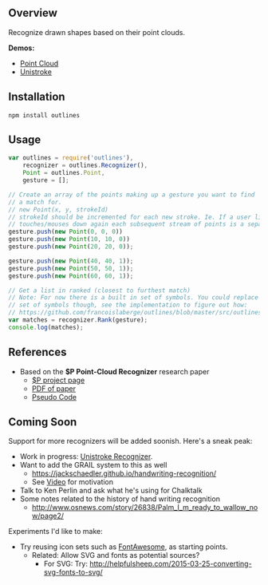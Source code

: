## Overview
Recognize drawn shapes based on their point clouds.

**Demos:**
 - [Point Cloud](http://francoislaberge.com/outlines/point-cloud/)
 - [Unistroke](http://francoislaberge.com/outlines/unistroke/)

## Installation

    npm install outlines

## Usage

```js
var outlines = require('outlines'),
    recognizer = outlines.Recognizer(),
    Point = outlines.Point,
    gesture = [];

// Create an array of the points making up a gesture you want to find
// a match for.
// new Point(x, y, strokeId)
// strokeId should be incremented for each new stroke. Ie. If a user lifts and
// touches/mouses down again each subsequent stream of points is a separate stroke
gesture.push(new Point(0, 0, 0))
gesture.push(new Point(10, 10, 0))
gesture.push(new Point(20, 20, 0));

gesture.push(new Point(40, 40, 1));
gesture.push(new Point(50, 50, 1));
gesture.push(new Point(60, 60, 1));

// Get a list in ranked (closest to furthest match)
// Note: For now there is a built in set of symbols. You could replace a recognizers
// set of symbols though, see the implementation to figure out how:
// https://github.com/francoislaberge/outlines/blob/master/src/outlines.js#L107-L152
var matches = recognizer.Rank(gesture);
console.log(matches);
```

## References
  - Based on the **$P Point-Cloud Recognizer** research paper
    - [$P project page](http://depts.washington.edu/aimgroup/proj/dollar/pdollar.html)
    - [PDF of paper](http://faculty.washington.edu/wobbrock/pubs/icmi-12.pdf)
    - [Pseudo Code](http://depts.washington.edu/aimgroup/proj/dollar/pdollar.pdf)

## Coming Soon
Support for more recognizers will be added soonish. Here's a sneak peak:
  - Work in progress: [Unistroke Recognizer](http://francoislaberge.com/outlines/unistroke/).
  - Want to add the GRAIL system to this as well
    - https://jackschaedler.github.io/handwriting-recognition/
    - See [Video](https://www.youtube.com/watch?v=p2LZLYcu_JY&feature=youtu.be&t=24m30s) for motivation
  - Talk to Ken Perlin and ask what he's using for Chalktalk
  - Some notes related to the history of hand writing recognition
    - http://www.osnews.com/story/26838/Palm_I_m_ready_to_wallow_now/page2/

Experiments I'd like to make:
  - Try reusing icon sets such as [FontAwesome](http://fontawesome.io/icons/), as starting points.
    - Related: Allow SVG and fonts as potential sources?
        - For SVG: Try: http://helpfulsheep.com/2015-03-25-converting-svg-fonts-to-svg/
